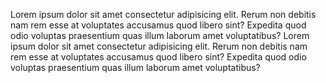 Lorem ipsum dolor sit amet consectetur adipisicing elit. Rerum non
debitis nam rem esse at voluptates accusamus quod libero sint? Expedita
quod odio voluptas praesentium quas illum laborum amet voluptatibus?
Lorem ipsum dolor sit amet consectetur adipisicing elit. Rerum non
debitis nam rem esse at voluptates accusamus quod libero sint? Expedita
quod odio voluptas praesentium quas illum laborum amet voluptatibus?
